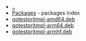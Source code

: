 - [..](https://asciimoth.github.io/testdebrpm)
- [Packages](https://asciimoth.github.io/testdebrpm/deb/Packages) - packages index
- [gotestprjtmpl-amd64.deb](https://asciimoth.github.io/testdebrpm/deb/pool/gotestprjtmpl-amd64.deb)
- [gotestprjtmpl-arm64.deb](https://asciimoth.github.io/testdebrpm/deb/pool/gotestprjtmpl-arm64.deb)
- [gotestprjtmpl-armhf.deb](https://asciimoth.github.io/testdebrpm/deb/pool/gotestprjtmpl-armhf.deb)